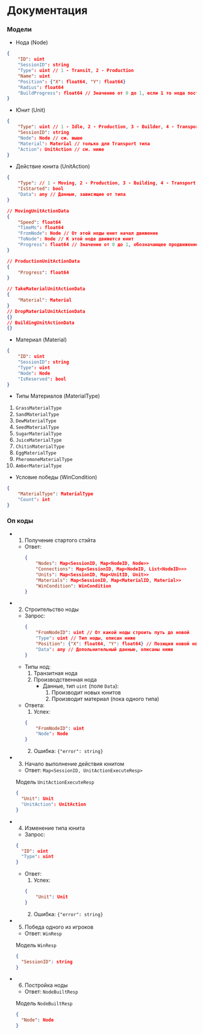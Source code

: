 # Документация

### Модели
- Нода (Node)
```json
{
    "ID": uint
    "SessionID": string
    "Type": uint // 1 - Transit, 2 - Production
    "Name": uint
    "Position": {"X": float64, "Y": float64}
    "Radius": float64
    "BuildProgress": float64 // Значение от 0 до 1, если 1 то нода построена
}
```

- Юнит (Unit)
```json
{
    "Type": uint // 1 - Idle, 2 - Production, 3 - Builder, 4 - Transport
    "SessionID": string
    "Node": Node // см. выше
    "Material": Material // только для Transport типа
    "Action": UnitAction // см. ниже
}
```

- Действие юнита (UnitAction)
```json
{
    "Type": // 1 - Moving, 2 - Production, 3 - Building, 4 - Transport
    "IsStarted": bool
    "Data": any // Данные, зависящие от типа
}

// MovingUnitActionData
{
    "Speed": float64
    "TimeMs": float64
    "FromNode": Node // От этой ноды юнит начал движение
    "ToNode": Node // К этой ноде движется юнит
    "Progress": float64 // Значение от 0 до 1, обозначающее продвижение по дороге от одной ноде к другой
}

// ProductionUnitActionData 
{
    "Progress": float64
}

// TakeMaterialUnitActionData
{
    "Material": Material
}
// DropMaterialUnitActionData
{}
// BuildingUnitActionData
{}

```

- Материал (Material)
```json
{
    "ID": uint
    "SessionID": string
    "Type": uint
    "Node": Node
    "IsReserved": bool
}
```
- Типы Материалов (MaterialType)
1. `GrassMaterialType`
2. `SandMaterialType`
3. `DewMaterialType`
4. `SeedMaterialType`
5. `SugarMaterialType`
6. `JuiceMaterialType`
7. `ChitinMaterialType`
8. `EggMaterialType`
9. `PheromoneMaterialType`
10. `AmberMaterialType`

- Условие победы (WinCondition)
```json
{
    "MaterialType": MaterialType
    "Count": int
}
```

### Оп коды
- 1. Получение стартого стэйта
  - Ответ:
    ```json
    {
        "Nodes": Map<SessionID, Map<NodeID, Node>>
        "Connections": Map<SessionID, Map<NodeID, List<NodeID>>>
        "Units": Map<SessionID, Map<UnitID, Unit>>
        "Materials": Map<SessionID, Map<MaterialID, Material>>
        "WinCondition": WinCondition
    }
    ```
- 2. Строительство ноды
  - Запрос:
    ```json
    {
        "FromNodeID": uint // От какой ноды строить путь до новой
        "Type": uint // Тип ноды, описан ниже
        "Position": {"X": float64, "Y": float64} // Позиция новой ноды
        "Data": any // Допольнительный данные, описаны ниже
    }
    ```
  - Типы нод:
    1. Транзитная нода
    2. Производственная нода
       - Данные, тип `uint` (поле `Data`):
         1) Производит новых юнитов
         2) Производит материал (пока одного типа)
  - Ответа:
    1. Успех: 
    ```json
    {
        "FromNodeID": uint
        "Node": Node
    }
    ```
    2. Ошибка: `{"error": string}`
- 3. Начало выполнение действия юнитом
  - Ответ: `Map<SessionID, UnitActionExecuteResp>`

  Модель `UnitActionExecuteResp`
  ```json
  {
    "Unit": Unit
    "UnitAction": UnitAction
  }
  ```
- 4. Изменение типа юнита
  - Запрос:
  ```json
  {
    "ID": uint
    "Type": uint
  }
  ```
  - Ответ:
    1. Успех: 
    ```json
    {
        "Unit": Unit
    }
    ```
    2. Ошибка: `{"error": string}`
- 5. Победа одного из игроков
  - Ответ: `WinResp`

  Модель `WinResp`
  ```json
  {
    "SessionID": string
  }
  ```
- 6. Постройка ноды
  - Ответ: `NodeBuiltResp`

  Модель `NodeBuiltResp`
  ```json
  {
    "Node": Node
  }
  ```
